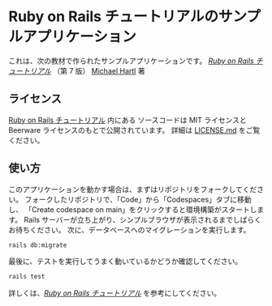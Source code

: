 # Ruby on Rails チュートリアルのサンプルアプリケーション

これは、次の教材で作られたサンプルアプリケーションです。
[*Ruby on Rails チュートリアル*](https://railstutorial.jp/)
（第 7 版）
[Michael Hartl](https://www.michaelhartl.com/) 著

## ライセンス

[Ruby on Rails チュートリアル](https://railstutorial.jp/) 内にある
ソースコードは MIT ライセンスと Beerware ライセンスのもとで公開されています。
詳細は [LICENSE.md](LICENSE.md) をご覧ください。

## 使い方

このアプリケーションを動かす場合は、まずはリポジトリをフォークしてください。
フォークしたリポジトリで、「Code」から「Codespaces」タブに移動し、
「Create codespace on main」をクリックすると環境構築がスタートします。
Rails サーバーが立ち上がり、シンプルブラウザが表示されるまでしばらくお待ちください。
次に、データベースへのマイグレーションを実行します。

```bash
rails db:migrate
```

最後に、テストを実行してうまく動いているかどうか確認してください。

```bash
rails test
```

詳しくは、[*Ruby on Rails チュートリアル*](https://railstutorial.jp/)
を参考にしてください。
